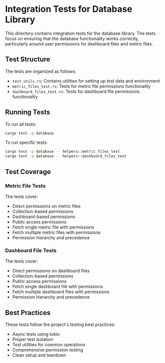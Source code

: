 # Integration Tests for Database Library

This directory contains integration tests for the database library. The tests focus on ensuring that the database functionality works correctly, particularly around user permissions for dashboard files and metric files.

## Test Structure

The tests are organized as follows:

- `test_utils.rs`: Contains utilities for setting up test data and environment
- `metric_files_test.rs`: Tests for metric file permissions functionality
- `dashboard_files_test.rs`: Tests for dashboard file permissions functionality

## Running Tests

To run all tests:

```bash
cargo test -p database
```

To run specific tests:

```bash
cargo test -p database -- helpers::metric_files_test
cargo test -p database -- helpers::dashboard_files_test
```

## Test Coverage

### Metric File Tests

The tests cover:
- Direct permissions on metric files
- Collection-based permissions
- Dashboard-based permissions
- Public access permissions
- Fetch single metric file with permissions
- Fetch multiple metric files with permissions
- Permission hierarchy and precedence

### Dashboard File Tests

The tests cover:
- Direct permissions on dashboard files
- Collection-based permissions
- Public access permissions
- Fetch single dashboard file with permissions
- Fetch multiple dashboard files with permissions
- Permission hierarchy and precedence

## Best Practices

These tests follow the project's testing best practices:
- Async tests using tokio
- Proper test isolation
- Test utilities for common operations
- Comprehensive permission testing
- Clean setup and teardown